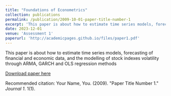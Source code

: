 ```yaml
---
title: "Foundations of Econometrics"
collection: publications
permalink: /publication/2009-10-01-paper-title-number-1
excerpt: 'This paper is about how to estimate time series models, forecasting of financial and economic data, and the modelling of stock indexes volatility through ARMA, GARCH and OLS regression methods'
date: 2023-12-01
venue: 'Assessment 1'
paperurl: 'http://academicpages.github.io/files/paper1.pdf'
---
```

This paper is about how to estimate time series models, forecasting of financial and economic data, and the modelling of stock indexes volatility through ARMA, GARCH and OLS regression methods

[Download paper here](http://academicpages.github.io/files/paper1.pdf)

Recommended citation: Your Name, You. (2009). "Paper Title Number 1." <i>Journal 1</i>. 1(1).
